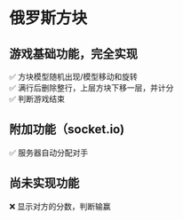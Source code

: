 # 俄罗斯方块    

## 游戏基础功能，完全实现
:white_check_mark: 方块模型随机出现/模型移动和旋转       
:white_check_mark: 满行后删除整行，上层方块下移一层，并计分      
:white_check_mark: 判断游戏结束     

## 附加功能（socket.io)
:white_check_mark: 服务器自动分配对手      

## 尚未实现功能
:x: 显示对方的分数，判断输赢      
